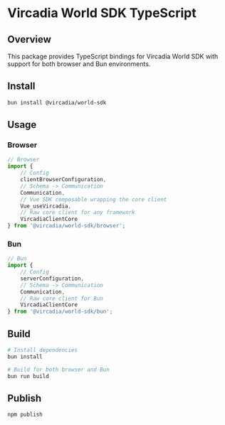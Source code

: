 # Vircadia World SDK TypeScript

## Overview
This package provides TypeScript bindings for Vircadia World SDK with support for both browser and Bun environments.

## Install

```bash
bun install @vircadia/world-sdk
```

## Usage

### Browser

```typescript
// Browser
import { 
    // Config
    clientBrowserConfiguration, 
    // Schema -> Communication
    Communication,
    // Vue SDK composable wrapping the core client
    Vue_useVircadia, 
    // Raw core client for any framework
    VircadiaClientCore 
} from '@vircadia/world-sdk/browser';
```

### Bun

```typescript
// Bun
import { 
    // Config
    serverConfiguration,
    // Schema -> Communication
    Communication,
    // Raw core client for Bun
    VircadiaClientCore 
} from '@vircadia/world-sdk/bun';
```

## Build
```bash
# Install dependencies
bun install

# Build for both browser and Bun
bun run build
```

## Publish

```bash
npm publish
```
